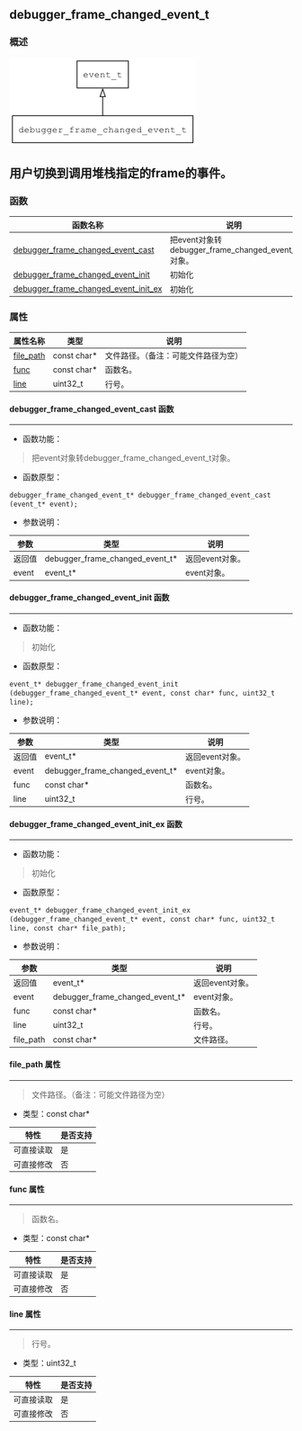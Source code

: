 ## debugger\_frame\_changed\_event\_t
### 概述
![image](images/debugger_frame_changed_event_t_0.png)

用户切换到调用堆栈指定的frame的事件。
----------------------------------
### 函数
<p id="debugger_frame_changed_event_t_methods">

| 函数名称 | 说明 | 
| -------- | ------------ | 
| <a href="#debugger_frame_changed_event_t_debugger_frame_changed_event_cast">debugger\_frame\_changed\_event\_cast</a> | 把event对象转debugger_frame_changed_event_t对象。 |
| <a href="#debugger_frame_changed_event_t_debugger_frame_changed_event_init">debugger\_frame\_changed\_event\_init</a> | 初始化 |
| <a href="#debugger_frame_changed_event_t_debugger_frame_changed_event_init_ex">debugger\_frame\_changed\_event\_init\_ex</a> | 初始化 |
### 属性
<p id="debugger_frame_changed_event_t_properties">

| 属性名称 | 类型 | 说明 | 
| -------- | ----- | ------------ | 
| <a href="#debugger_frame_changed_event_t_file_path">file\_path</a> | const char* | 文件路径。（备注：可能文件路径为空） |
| <a href="#debugger_frame_changed_event_t_func">func</a> | const char* | 函数名。 |
| <a href="#debugger_frame_changed_event_t_line">line</a> | uint32\_t | 行号。 |
#### debugger\_frame\_changed\_event\_cast 函数
-----------------------

* 函数功能：

> <p id="debugger_frame_changed_event_t_debugger_frame_changed_event_cast">把event对象转debugger_frame_changed_event_t对象。

* 函数原型：

```
debugger_frame_changed_event_t* debugger_frame_changed_event_cast (event_t* event);
```

* 参数说明：

| 参数 | 类型 | 说明 |
| -------- | ----- | --------- |
| 返回值 | debugger\_frame\_changed\_event\_t* | 返回event对象。 |
| event | event\_t* | event对象。 |
#### debugger\_frame\_changed\_event\_init 函数
-----------------------

* 函数功能：

> <p id="debugger_frame_changed_event_t_debugger_frame_changed_event_init">初始化

* 函数原型：

```
event_t* debugger_frame_changed_event_init (debugger_frame_changed_event_t* event, const char* func, uint32_t line);
```

* 参数说明：

| 参数 | 类型 | 说明 |
| -------- | ----- | --------- |
| 返回值 | event\_t* | 返回event对象。 |
| event | debugger\_frame\_changed\_event\_t* | event对象。 |
| func | const char* | 函数名。 |
| line | uint32\_t | 行号。 |
#### debugger\_frame\_changed\_event\_init\_ex 函数
-----------------------

* 函数功能：

> <p id="debugger_frame_changed_event_t_debugger_frame_changed_event_init_ex">初始化

* 函数原型：

```
event_t* debugger_frame_changed_event_init_ex (debugger_frame_changed_event_t* event, const char* func, uint32_t line, const char* file_path);
```

* 参数说明：

| 参数 | 类型 | 说明 |
| -------- | ----- | --------- |
| 返回值 | event\_t* | 返回event对象。 |
| event | debugger\_frame\_changed\_event\_t* | event对象。 |
| func | const char* | 函数名。 |
| line | uint32\_t | 行号。 |
| file\_path | const char* | 文件路径。 |
#### file\_path 属性
-----------------------
> <p id="debugger_frame_changed_event_t_file_path">文件路径。（备注：可能文件路径为空）

* 类型：const char*

| 特性 | 是否支持 |
| -------- | ----- |
| 可直接读取 | 是 |
| 可直接修改 | 否 |
#### func 属性
-----------------------
> <p id="debugger_frame_changed_event_t_func">函数名。

* 类型：const char*

| 特性 | 是否支持 |
| -------- | ----- |
| 可直接读取 | 是 |
| 可直接修改 | 否 |
#### line 属性
-----------------------
> <p id="debugger_frame_changed_event_t_line">行号。

* 类型：uint32\_t

| 特性 | 是否支持 |
| -------- | ----- |
| 可直接读取 | 是 |
| 可直接修改 | 否 |
